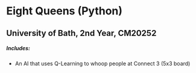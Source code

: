 # Eight Queens (Python)
## University of Bath, 2nd Year, CM20252


##### Includes:
 - An AI that uses Q-Learning to whoop people at Connect 3 (5x3 board)